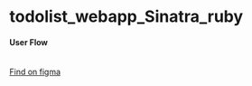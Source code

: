 # todolist_webapp_Sinatra_ruby
<h4>User Flow</h4> </br>
<a href = "https://www.figma.com/file/v4EW3BAT42l8xMW13ivVZz/User-Flow?node-id=4%3A40">Find on figma</a>
